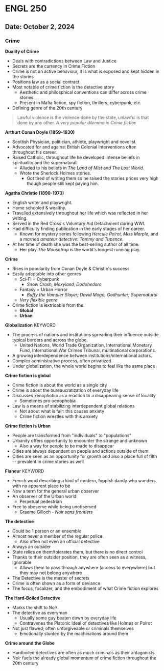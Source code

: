 # ENGL 250

## Date: October 2, 2024

### Crime

**Duality of Crime**

- Deals with contradictions between Law and Justice
- Secrets are the currency in Crime Fiction
- Crime is not an active behaviour, it is what is exposed and kept hidden in the stories
- Positions law as a social contract
- Most notable of crime fiction is the detective story
    - Aesthetic and philosphical conventions can differ across crime stories
    - Present in Mafia fiction, spy fiction, thrillers, cyberpunk, etc.
- Defining genre of the 20th century

> Lawful violence is the violence done by the state, unlawful is that done by any other.
> *A very popular dilemma in Crime fiction*

**Arthurt Conan Doyle (1859-1930)** 

- Scottish Physician, politician, athlete, playwright and novelist.
- Advocated for and against British Colonial Interventions often throughout his career.
- Raised Catholic, throughout life he developed intense beliefs in spirituality and the supernatural.
    - Alluded to his beliefs in *The Land of Mist* and *The Lost World*.
    - Wrote the Sherlock Holmes stories.
        - Got tired of writing them so he raised the stories prices very high though people still kept paying him.

**Agatha Christie (1890-1973)**

- English writer and playwright.
- Home schooled & wealthy.
- Travelled extensively throughout her life which was reflected in her writing.
- Served in the Red Cross's Voluntary Aid Detachment during WWI.
- Had difficulty finding publication in the early stages of her career.
    - Known for mystery series following *Hercule Poirot, Miss Marple*, and a *married amateur detective: Tommy and Tupence*.
- At her time of death she was the best-selling author of all time.
    - Her play *The Mousetrap* is the world's longest running play.

**Crime**

- Rises in popularity from Conan Doyle & Christie's success
- Easily adaptable into other genres
    - Sci-Fi = Cyberpunk
        - *Snow Crash, Moxyland, Dodohedoro*
    - Fantasy = Urban Horror
        - *Buffy the Vampier Slayer; David Mogo, Godhunter; Supernatural*
    - *Very flexible genre*
- Crime fiction is iextricable from the:
    - **Global**
    - **Urban**

**Globalization** KEYWORD

- The process of nations and institutions spreading their influence outside typical borders and across the globe.
    - United Nations, World Trade Organization, International Monetary Fund, International War Crimes Tribunal, multinational corporations.
- A growing interdependence between institutions/international actors.
- Complex administrative process, often privatized.
- Under globalization, the whole world begins to feel like the same place


**Crime fiction is global**

- Crime fiction is about the world as a single city
- Crime is about the bureaucratization of everyday life
- Discusses xenophobia as a reaction to a disappearing sense of locality
    - Sometimes pro-xenophobia
- Law is a means of stabilizing interdependent global relations
    - Not about what is fair: this causes anxiety
    - Crime fiction wrestles with this anxiety

**Crime fiction is Urban**

- People are transformed from "individuals" to "populations"
- Urbanity offers opportunity to encounter the strange and unknown
    - Also a way for people to be made to disappear
- Cities are always dependent on people and actions outside of them
- Cities are seen as an opportunity for growth and also a place full of filth -- prevalent in crime stories as well

**Flaneur** KEYWORD

- French word describing a kind of modern, foppish dandy who wanders with no apparent place to be
- Now a term for the general urban observer
- An observer of the Urban world
    - Perpetual pedestrian
- Free to obeserve while being unobserved
    - Graeme Gilloch - *Noir sans frontiers*

**The detective**

- Could be 1 person or an ensemble
- Almost never a member of the regular police
    - Also often not even an official detective
- Always an outsider
- State relies on them/tolerates them, but there is no direct control
- Thanks to their outsider position, they are often seen as a witness, ignorable
    - Allows them to pass through anywhere (access to everywhere) but they may not belong anywhere
- The Detective is the master of secrets
- Crime is often shown as a form of deviance
- The focus, focalizer, and the embodiment of what Crime fiction explores

**The Hard-Boiled Detective**

- Marks the shift to *Noir*
- The detective as everyman
    - Usually some guy beaten down by everyday life
    - Contravenes the Platonic Ideal of detectives like Holmes or Poirot
- Not just flawed; often unforgiveable or criminals themselves
    - Emotionally stunted by the machinations around them

**Crime around the Globe**

- Hardboiled detectives are often as much criminals as their antagonists
- Noir fuels the already global momentum of crime fiction throughout the 20th century
